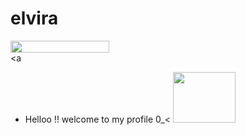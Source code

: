 # elvira

<a href="https://www.glitter-graphics.com"><img src="http://dl6.glitter-graphics.net/pub/1207/1207906t5ef8adzuh.gif" width=158 height=19 border=0></a><br><a 

- Helloo !! welcome to my profile 0_< <a href="https://www.glitter-graphics.com"><img src="http://dl2.glitter-graphics.net/pub/192/192642hcw7akebic.gif" width=100 height=81 border=0></a>
